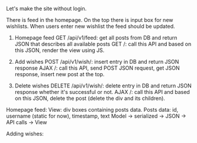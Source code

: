 Let's make the site without login.

There is feed in the homepage. On the top there is input box for new wishlists.
When users enter new wishlist the feed should be updated.

1. Homepage feed
GET /api/v1/feed: get all posts from DB and return JSON that describes all available posts
GET /: call this API and based on this JSON, render the view using JS.

2. Add wishes
POST /api/v1/wish/: insert entry in DB and return JSON response
AJAX /: call this API, send POST JSON request, get JSON response, insert new post at the top.

3. Delete wishes
DELETE /api/v1/wish/: delete entry in DB and return JSON response whether it's successful or not.
AJAX /: call this API and based on this JSON, delete the post (delete the div and its children).


Homepage feed:
View: div boxes containing posts data.
Posts data: id, username (static for now), timestamp, text
Model -> serialized -> JSON -> API calls -> View

Adding wishes:
